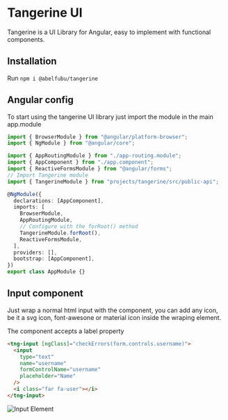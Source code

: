 # Tangerine UI

Tangerine is a UI Library for Angular, easy to implement with functional components.

## Installation

Run `npm i @abelfubu/tangerine`

## Angular config

To start using the tangerine UI library just import the module in the main app.module

```typescript
import { BrowserModule } from "@angular/platform-browser";
import { NgModule } from "@angular/core";

import { AppRoutingModule } from "./app-routing.module";
import { AppComponent } from "./app.component";
import { ReactiveFormsModule } from "@angular/forms";
// Import Tangerine module
import { TangerineModule } from "projects/tangerine/src/public-api";

@NgModule({
  declarations: [AppComponent],
  imports: [
    BrowserModule,
    AppRoutingModule,
    // Configure with the forRoot() method
    TangerineModule.forRoot(),
    ReactiveFormsModule,
  ],
  providers: [],
  bootstrap: [AppComponent],
})
export class AppModule {}
```

## Input component

Just wrap a normal html input with the <tng-input> component, you can add any icon, be it a svg icon, font-awesone or material icon inside the wraping element.

The component accepts a label property

```html
<tng-input [ngClass]="checkErrors(form.controls.username)">
  <input
    type="text"
    name="username"
    formControlName="username"
    placeholder="Name"
  />
  <i class="far fa-user"></i>
</tng-input>
```

![Input Element]('https://raw.githubusercontent.com/abelfubu/tangerine-ui/master/src/assets/input.png)
